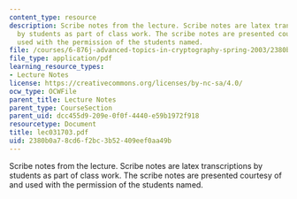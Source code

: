 ```yaml
---
content_type: resource
description: Scribe notes from the lecture. Scribe notes are latex transcriptions
  by students as part of class work. The scribe notes are presented courtesy of and
  used with the permission of the students named.
file: /courses/6-876j-advanced-topics-in-cryptography-spring-2003/2380b0a78cd6f2bc3b52409eef0aa49b_lec031703.pdf
file_type: application/pdf
learning_resource_types:
- Lecture Notes
license: https://creativecommons.org/licenses/by-nc-sa/4.0/
ocw_type: OCWFile
parent_title: Lecture Notes
parent_type: CourseSection
parent_uid: dcc455d9-209e-0f0f-4440-e59b1972f918
resourcetype: Document
title: lec031703.pdf
uid: 2380b0a7-8cd6-f2bc-3b52-409eef0aa49b
---
```

Scribe notes from the lecture. Scribe notes are latex transcriptions by students as part of class work. The scribe notes are presented courtesy of and used with the permission of the students named.